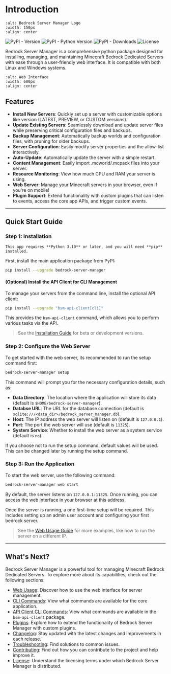 # Introduction

```{image} https://raw.githubusercontent.com/dmedina559/bedrock-server-manager/main/src/bedrock_server_manager/web/static/image/icon/favicon.svg
:alt: Bedrock Server Manager Logo
:width: 150px
:align: center
```

<img alt="PyPI - Version" src="https://img.shields.io/pypi/v/bedrock-server-manager?link=https%3A%2F%2Fpypi.org%2Fproject%2Fbedrock-server-manager%2F"> <img alt="PyPI - Python Version" src="https://img.shields.io/pypi/pyversions/bedrock-server-manager"> <img alt="PyPI - Downloads" src="https://img.shields.io/pypi/dw/bedrock-server-manager"> <img alt="License" src="https://img.shields.io/github/license/dmedina559/bedrock-server-manager">

Bedrock Server Manager is a comprehensive python package designed for installing, managing, and maintaining Minecraft Bedrock Dedicated Servers with ease through a user-friendly web interface. It is compatible with both Linux and Windows systems.

```{image} https://raw.githubusercontent.com/dmedina559/bedrock-server-manager/main/docs/images/main_index.png
:alt: Web Interface
:width: 600px
:align: center
```

## Features

-   **Install New Servers**: Quickly set up a server with customizable options like version (LATEST, PREVIEW, or CUSTOM versions).
-   **Update Existing Servers**: Seamlessly download and update server files while preserving critical configuration files and backups.
-   **Backup Management**: Automatically backup worlds and configuration files, with pruning for older backups.
-   **Server Configuration**: Easily modify server properties and the allow-list interactively.
-   **Auto-Update**: Automatically update the server with a simple restart.
-   **Content Management**: Easily import .mcworld/.mcpack files into your server.
-   **Resource Monitoring**: View how much CPU and RAM your server is using.
-   **Web Server**: Manage your Minecraft servers in your browser, even if you're on mobile!
-   **Plugin Support**: Extend functionality with custom plugins that can listen to events, access the core app APIs, and trigger custom events.

---

## Quick Start Guide

### Step 1: Installation

```{note}
This app requires **Python 3.10** or later, and you will need **pip** installed.
```

First, install the main application package from PyPI:
```bash
pip install --upgrade bedrock-server-manager
```

#### (Optional) Install the API Client for CLI Management

To manage your servers from the command line, install the optional API client:
```bash
pip install --upgrade "bsm-api-client[cli]"
```
This provides the `bsm-api-client` command, which allows you to perform various tasks via the API.

> See the [Installation Guide](../extras/installation.md) for beta or development versions.

### Step 2: Configure the Web Server

To get started with the web server, its recommended to run the setup command first:

```bash
bedrock-server-manager setup
```

This command will prompt you for the necessary configuration details, such as: 

-   **Data Directory**: The location where the application will store its data (default is `$HOME/bedrock-server-manager`).
-   **Databse URL**: The URL for the database connection (default is `sqlite:///<data_dir>/bedrock_server_manager.db`).
-   **Host**: The IP address the web server will listen on (default is `127.0.0.1`).
-   **Port**: The port the web server will use (default is `11325`).
-   **System Service**: Whether to install the web server as a system service (default is `no`).

If you choose not to run the setup command, default values will be used. This can be changed later by running the setup command.

### Step 3: Run the Application

To start the web server, use the following command:

```bash
bedrock-server-manager web start
```
By default, the server listens on `127.0.0.1:11325`. Once running, you can access the web interface in your browser at this address.

Once the server is running, a one first-time setup will be required. This includes setting up an admin user account and configuring your first bedrock server.

> See the [Web Usage Guide](../web/general.md) for more examples, like how to run the server on a different IP.

---

## What's Next?
Bedrock Server Manager is a powerful tool for managing Minecraft Bedrock Dedicated Servers. To explore more about its capabilities, check out the following sections:

-   [Web Usage](../web/general.md): Discover how to use the web interface for server management.
-   [CLI Commands](../cli/commands.rst): View what commands are available for the core application.
-   [API Client CLI Commands](../cli/api_client_commands.rst): View what commands are available in the `bsm-api-client` package.
-   [Plugins](../plugins/introduction.md): Explore how to extend the functionality of Bedrock Server Manager with custom plugins.
-   [Changelog](../changelog.md): Stay updated with the latest changes and improvements in each release.
-   [Troubleshooting](./troubleshooting.md): Find solutions to common issues.
-   [Contributing](https://github.com/DMedina559/bedrock-server-manager/blob/main/CONTRIBUTING.md): Find out how you can contribute to the project and help improve it.
-   [License](https://github.com/DMedina559/bedrock-server-manager/blob/main/LICENSE): Understand the licensing terms under which Bedrock Server Manager is distributed.